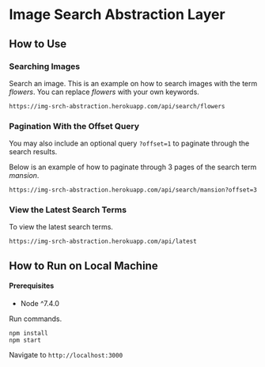 # Image Search Abstraction Layer

## How to Use

### Searching Images

Search an image. This is an example on how to search images with the term *flowers*. You can replace *flowers* with your own keywords.

    https://img-srch-abstraction.herokuapp.com/api/search/flowers

### Pagination With the Offset Query

You may also include an optional query `?offset=1` to paginate through the search results.

Below is an example of how to paginate through 3 pages of the search term *mansion*.

    https://img-srch-abstraction.herokuapp.com/api/search/mansion?offset=3

### View the Latest Search Terms

To view the latest search terms.

    https://img-srch-abstraction.herokuapp.com/api/latest

## How to Run on Local Machine

#### Prerequisites

* Node ^7.4.0

Run commands.

    npm install
    npm start

Navigate to `http://localhost:3000`